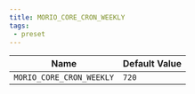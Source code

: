 ```yaml
---
title: MORIO_CORE_CRON_WEEKLY
tags:
 - preset
---
```





<!-- MORIO_AUTO_GENERATED_CONTENT_STARTS - Manual changes made below will be overwritten -->
| Name | Default Value |
|------|---------------|
| `MORIO_CORE_CRON_WEEKLY` | `720` |
<!-- MORIO_AUTO_GENERATED_CONTENT_ENDS - Manual changes made above will be overwritten -->
